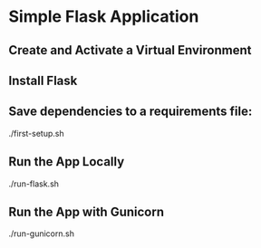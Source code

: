 # Simple Flask Application

## Create and Activate a Virtual Environment
## Install Flask
## Save dependencies to a requirements file:

./first-setup.sh

## Run the App Locally

./run-flask.sh

## Run the App with Gunicorn

./run-gunicorn.sh
